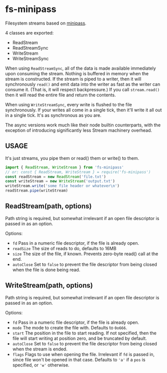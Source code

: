# fs-minipass

Filesystem streams based on [minipass](http://npm.im/minipass).

4 classes are exported:

- ReadStream
- ReadStreamSync
- WriteStream
- WriteStreamSync

When using `ReadStreamSync`, all of the data is made available
immediately upon consuming the stream. Nothing is buffered in memory
when the stream is constructed. If the stream is piped to a writer,
then it will synchronously `read()` and emit data into the writer as
fast as the writer can consume it. (That is, it will respect
backpressure.) If you call `stream.read()` then it will read the
entire file and return the contents.

When using `WriteStreamSync`, every write is flushed to the file
synchronously. If your writes all come in a single tick, then it'll
write it all out in a single tick. It's as synchronous as you are.

The async versions work much like their node builtin counterparts,
with the exception of introducing significantly less Stream machinery
overhead.

## USAGE

It's just streams, you pipe them or read() them or write() to them.

```js
import { ReadStream, WriteStream } from 'fs-minipass'
// or: const { ReadStream, WriteStream } = require('fs-minipass')
const readStream = new ReadStream('file.txt')
const writeStream = new WriteStream('output.txt')
writeStream.write('some file header or whatever\n')
readStream.pipe(writeStream)
```

## ReadStream(path, options)

Path string is required, but somewhat irrelevant if an open file
descriptor is passed in as an option.

Options:

- `fd` Pass in a numeric file descriptor, if the file is already open.
- `readSize` The size of reads to do, defaults to 16MB
- `size` The size of the file, if known. Prevents zero-byte read()
  call at the end.
- `autoClose` Set to `false` to prevent the file descriptor from being
  closed when the file is done being read.

## WriteStream(path, options)

Path string is required, but somewhat irrelevant if an open file
descriptor is passed in as an option.

Options:

- `fd` Pass in a numeric file descriptor, if the file is already open.
- `mode` The mode to create the file with. Defaults to `0o666`.
- `start` The position in the file to start reading. If not
  specified, then the file will start writing at position zero, and be
  truncated by default.
- `autoClose` Set to `false` to prevent the file descriptor from being
  closed when the stream is ended.
- `flags` Flags to use when opening the file. Irrelevant if `fd` is
  passed in, since file won't be opened in that case. Defaults to
  `'a'` if a `pos` is specified, or `'w'` otherwise.
